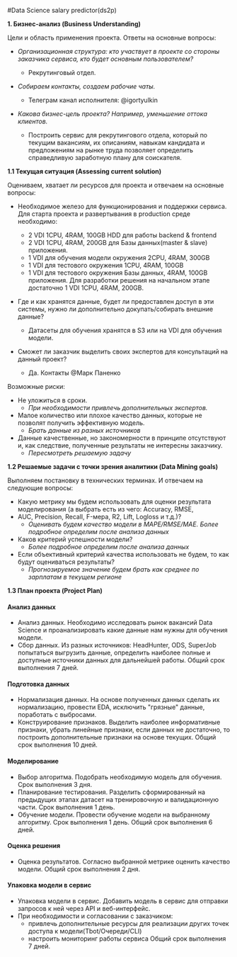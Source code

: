 #Data Science salary predictor(ds2p)

**1\. Бизнес-анализ (Business Understanding)**

Цели и область применения проекта. Ответы на основные вопросы:

- _Организационная структура: кто участвует в проекте со стороны заказчика сервиса, кто будет основным пользователем?_
  + Рекрутинговый отдел.

- _Собираем контакты, создаем рабочие чаты._
  + Телеграм канал исполнителя: @igortyulkin

- _Какова бизнес-цель проекта? Например, уменьшение оттока клиентов._
  + Построить сервис для рекрутингового отдела, который по текущим вакансиям, их описаниям, навыкам кандидата и предложениям на рынке труда позволяет определить справедливую заработную плану для соискателя.


**1.1 Текущая ситуация (Assessing current solution)**

Оцениваем, хватает ли ресурсов для проекта и отвечаем на основные вопросы:

- Необходимое железо для функционирования и поддержки сервиса.
Для старта проекта и развертывания в production среде необходимо:
  + 2 VDI 1CPU, 4RAM, 100GB HDD для работы backend & frontend
  + 2 VDI 1CPU, 4RAM, 200GB для Базы данных(master & slave) приложения.
  + 1 VDI для обучения модели окружения 2CPU, 4RAM, 300GB 
  + 1 VDI для тестового окружения 1CPU, 4RAM, 100GB
  + 1 VDI для тестового окружения Базы данных, 4RAM, 100GB приложения.
Для разработки решения на начальном этапе достаточно 1 VDI 1CPU, 4RAM, 200GB.

- Где и как хранятся данные, будет ли предоставлен доступ в эти системы, нужно ли дополнительно докупать/собирать внешние данные?
  + Датасеты для обучения хранятся в S3 или на VDI для обучения модели.

- Сможет ли заказчик выделить своих экспертов для консультаций на данный проект?
  + Да. Контакты @Марк Паненко


Возможные риски:
  - Не уложиться в сроки.
    + _При необходимости привлечь дополнительных экспертов._
  - Малое количество или плохое качество данных, которые не позволят получить эффективную модель. 
    + _Брать данные из разных источников_
  - Данные качественные, но закономерности в принципе отсутствуют и, как следствие, полученные результаты не интересны заказчику. 
    + _Пересмотреть решаемую задачу_

**1.2 Решаемые задачи с точки зрения аналитики (Data Mining goals)**

Выполняем постановку в технических терминах. И отвечаем на следующие вопросы:

- Какую метрику мы будем использовать для оценки результата моделирования (а выбрать есть из чего: Accuracy, RMSE,
- AUC, Precision, Recall, F-мера, R2, Lift, Logloss и т.д.)?
  + _Оценивать будем качество модели в MAPE/RMSE/MAE. Более подробное определим после анализа данных_
- Каков критерий успешности модели? 
   + _Более подробное определим после анализа данных_ 
- Если объективный критерий качества использовать не будем, то как будут оцениваться результаты?
   + _Прогнозируемое значение будем брать как среднее по зарплатам в текущем регионе_

**1.3 План проекта (Project Plan)**

#### Анализ данных
 + Анализ данных. Необходимо исследовать рынок вакансий Data Science и проанализировать какие данные нам нужны для обучения модели.
 + Сбор данных. Из разных источников: HeadHunter, ODS, SuperJob попытаться выгрузить данные, определить наиболее полные и доступные источники данных для дальнейшей работы.
Общий срок выполнения 7 дней.

#### Подготовка данных

 + Нормализация данных. На основе полученных данных сделать их нормализацию, провести EDA, исключить "грязные" данные, поработать с выбросами.
 + Конструирование признаков. Выделить наиболее информативные признаки, убрать линейные признаки, если данных не достаточно, то построить дополнительные признаки на основе текущих. 
Общий срок выполнения 10 дней.

#### Моделирование
 + Выбор алгоритма. Подобрать необходимую модель для обучения. Срок выполнения 3 дня.
 + Планирование тестирования. Разделить сформированный на предыдущих этапах датасет на тренировочную и валидационную части. Срок выполнения 1 день.
 + Обучение модели. Провести обучение модели на выбранному алгоритму. Срок выполнения 1 день.
Общий срок выполнения 6 дней.

#### Оценка решения
 + Оценка результатов. Согласно выбранной метрике оценить качество модели.
Общий срок выполнения 2 дня.

#### Упаковка модели в сервис
 + Упаковка модели в сервис. Добавить модель в сервис для отправки запросов к ней через API и веб-интерфейс.
 + При необходимости и согласовании с заказчиком:
   + привлечь дополнительные ресурсы для реализации других точек доступа к модели(Tbot/Очереди/CLI)
   + настроить мониторинг работы сервиса 
 Общий срок выполнения 7 дней.

